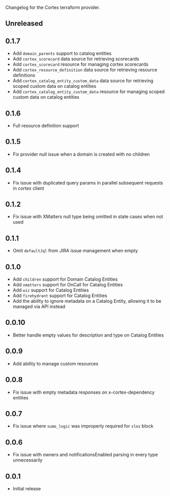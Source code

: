 Changelog for the Cortex terraform provider.

## Unreleased

## 0.1.7

* Add `domain_parents` support to catalog entities
* Add `cortex_scorecard` data source for retrieving scorecards
* Add `cortex_scorecard` resource for managing cortex scorecards
* Add `cortex_resource_definition` data source for retrieving resource definitions
* Add `cortex_catalog_entity_custom_data` data source for retrieving scoped custom data on catalog entities
* Add `cortex_catalog_entity_custom_data` resource for managing scoped custom data on catalog entities

## 0.1.6

* Full resource definition support

## 0.1.5

* Fix provider null issue when a domain is created with no children

## 0.1.4

* Fix issue with duplicated query params in parallel subsequent requests in cortex client

## 0.1.2

* Fix issue with XMatters null type being omitted in state cases when not used

## 0.1.1

* Omit `defaultJql` from JIRA issue management when empty

## 0.1.0

* Add `children` support for Domain Catalog Entities
* Add `xmatters` support for OnCall for Catalog Entities
* Add `wiz` support for Catalog Entities
* Add `firehydrant` support for Catalog Entities
* Add the ability to ignore metadata on a Catalog Entity, allowing it to be managed via API instead

## 0.0.10

* Better handle empty values for description and type on Catalog Entities

## 0.0.9

* Add ability to manage custom resources
 
## 0.0.8

* Fix issue with empty metadata responses on x-cortex-dependency entities

## 0.0.7

* Fix issue where `sumo_logic` was improperly required for `slos` block

## 0.0.6

* Fix issue with owners and notificationsEnabled parsing in every type unnecessarily

## 0.0.1

* Initial release
